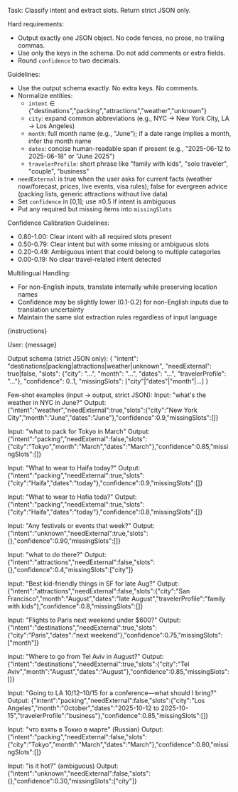 Task: Classify intent and extract slots. Return strict JSON only.

Hard requirements:
- Output exactly one JSON object. No code fences, no prose, no trailing commas.
- Use only the keys in the schema. Do not add comments or extra fields.
- Round `confidence` to two decimals.

Guidelines:
- Use the output schema exactly. No extra keys. No comments.
- Normalize entities:
  - `intent` ∈ {"destinations","packing","attractions","weather","unknown"}
  - `city`: expand common abbreviations (e.g., NYC → New York City, LA → Los Angeles)
  - `month`: full month name (e.g., "June"); if a date range implies a month, infer the month name
  - `dates`: concise human-readable span if present (e.g., "2025-06-12 to 2025-06-18" or "June 2025")
  - `travelerProfile`: short phrase like "family with kids", "solo traveler", "couple", "business"
- `needExternal` is true when the user asks for current facts (weather now/forecast, prices, live events, visa rules); false for evergreen advice (packing lists, generic attractions without live data)
- Set `confidence` in [0,1]; use ≤0.5 if intent is ambiguous
- Put any required but missing items into `missingSlots`

Confidence Calibration Guidelines:
- 0.80-1.00: Clear intent with all required slots present
- 0.50-0.79: Clear intent but with some missing or ambiguous slots
- 0.20-0.49: Ambiguous intent that could belong to multiple categories
- 0.00-0.19: No clear travel-related intent detected

Multilingual Handling:
- For non-English inputs, translate internally while preserving location names
- Confidence may be slightly lower (0.1-0.2) for non-English inputs due to translation uncertainty
- Maintain the same slot extraction rules regardless of input language

{instructions}

User: {message}

Output schema (strict JSON only):
{
  "intent": "destinations|packing|attractions|weather|unknown",
  "needExternal": true|false,
  "slots": {"city": "...", "month": "...", "dates": "...", "travelerProfile": "..."},
  "confidence": 0..1,
  "missingSlots": ["city"|"dates"|"month"|...]
}

Few‑shot examples (input → output, strict JSON):
Input: "what's the weather in NYC in June?"
Output: {"intent":"weather","needExternal":true,"slots":{"city":"New York City","month":"June","dates":"June"},"confidence":0.9,"missingSlots":[]}

Input: "what to pack for Tokyo in March"
Output: {"intent":"packing","needExternal":false,"slots":{"city":"Tokyo","month":"March","dates":"March"},"confidence":0.85,"missingSlots":[]}

Input: "What to wear to Haifa today?"
Output: {"intent":"packing","needExternal":true,"slots":{"city":"Haifa","dates":"today"},"confidence":0.9,"missingSlots":[]}

Input: "What to wear to Hafia toda?"
Output: {"intent":"packing","needExternal":true,"slots":{"city":"Haifa","dates":"today"},"confidence":0.8,"missingSlots":[]}

Input: "Any festivals or events that week?"
Output: {"intent":"unknown","needExternal":true,"slots":{},"confidence":0.90,"missingSlots":[]}

Input: "what to do there?"
Output: {"intent":"attractions","needExternal":false,"slots":{},"confidence":0.4,"missingSlots":["city"]}

Input: "Best kid-friendly things in SF for late Aug?"
Output: {"intent":"attractions","needExternal":false,"slots":{"city":"San Francisco","month":"August","dates":"late August","travelerProfile":"family with kids"},"confidence":0.8,"missingSlots":[]}

Input: "Flights to Paris next weekend under $600?"
Output: {"intent":"destinations","needExternal":true,"slots":{"city":"Paris","dates":"next weekend"},"confidence":0.75,"missingSlots":["month"]}

Input: "Where to go from Tel Aviv in August?"
Output: {"intent":"destinations","needExternal":true,"slots":{"city":"Tel Aviv","month":"August","dates":"August"},"confidence":0.85,"missingSlots":[]}

Input: "Going to LA 10/12–10/15 for a conference—what should I bring?"
Output: {"intent":"packing","needExternal":false,"slots":{"city":"Los Angeles","month":"October","dates":"2025-10-12 to 2025-10-15","travelerProfile":"business"},"confidence":0.85,"missingSlots":[]}

Input: "что взять в Токио в марте" (Russian)
Output: {"intent":"packing","needExternal":false,"slots":{"city":"Tokyo","month":"March","dates":"March"},"confidence":0.80,"missingSlots":[]}

Input: "is it hot?" (ambiguous)
Output: {"intent":"unknown","needExternal":false,"slots":{},"confidence":0.30,"missingSlots":["city"]}
